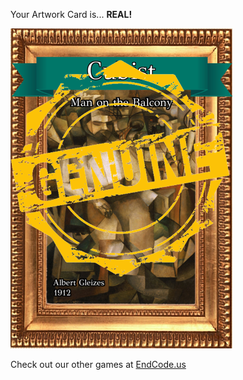 Your Artwork Card is... 
  **REAL!**
 
 ![alt text](ArtworMan_on_the_Balcony_Real[face,1].png?raw=true "Artwork Card")  
 
 
 
 
 
 Check out our other games at [EndCode.us](https://endcode.us/)